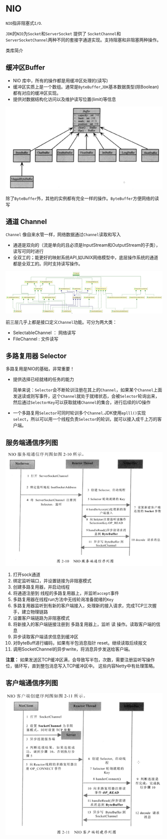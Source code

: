 # NIO
`NIO`指非阻塞式`I/O`.

`JDK`的`NIO`为`Socket`和`ServerSocket` 提供了 `SocketChannel`和`ServerSocketChannel`两种不同的套接字通道实现。支持阻塞和非阻塞两种操作。

类库简介
## 缓冲区Buffer
- NIO 库中，所有的操作都是用缓冲区处理的(读写)
- 缓冲区实质上是一个数组。通常是`ByteBuffer`,`JDK`基本数据类型(除Boolean)都有对应的缓冲区实现。
- 提供对数据结构化访问以及维护读写位置(limit)等信息

![](/assets/image/netty/netty-niostart-nio-buffer.jpg)

除了`ByteBuffer`外，其他的实例都有完全一样的操作。`ByteBuffer`方便网络的读写

## 通道 Channel
`Channel` 像自来水管一样，网络数据通过`Channel`读取和写入
- 通道是双向的（流是单向的且必须是InputStream和OutputStream的子类），读写可同时进行
- 全双工的；能更好的映射系统API,如UNIX网络模型中，底层操作系统的通道都是全双工的。同时支持读写操作。

![](/assets/image/netty/netty-niostart-nio-channel.jpg)

前三层几乎上都是接口定义`Channel`功能。可分为两大类：
- SelectableChannel ： 网络读写
- FileChannel : 文件读写

## 多路复用器 Selector
多路复用是NIO的基础，非常重要！

- 提供选择已经就绪的任务的能力

   简单来说：`Selector`会不断轮训注册在其上的`Channel`，如果某个`Channel`上面发送读或则写事件，这个`Channel`就处于就绪状态，会被`Selector`轮询出来，然后通过`SelectorKey`可以获取就绪`Channel`的集合，进行后续的I/O操作

- 一个多路复用`Selector`可同时轮训多个`Channel`.JDK使用`eplll()`实现`select`，所以可以用一个线程负责`Selector`的轮训，就可以接入成千上万的客户端。   

## 服务端通信序列图
![](/assets/image/netty/netty-niostart-nio-服务端通信序列图.jpg)

1. 打开sock通道
2. 绑定监听端口，并设置链接为非阻塞模式
3. 创建多路复用器，并启动线程
4. 将通道注册到 线程的多路复用器上，并监听`accept`事件
5. 多路复用器在线程run方法中无线轮询准备就绪的`Key`
6. 多路复用器监听到有新的客户端接入，处理新的接入请求，完成TCP三次握手，建立物理链路
7. 设置客户端链路为非阻塞模式
8. 将新接入的客户端链接注册到 多路复用器上，监听 读 操作。读取客户端的信息
9. 异步读取客户端请求信息到缓冲区
10. 对ByteBuff进行编码，如果有半包消息指针 reset。继续读取后续报文
11. 调用SocketChannel的异步write，将消息异步发送给客户端。

**注意：**
如果发送区TCP缓冲区满，会导致写半包，次数，需要注册监听写操作位，循环写，直到整包消息写入TCP缓冲区中。 这些内容Netty中有处理策略。

## 客户端通信序列图
![](/assets/image/netty/netty-niostart-nio-客户端序列图.jpg)
